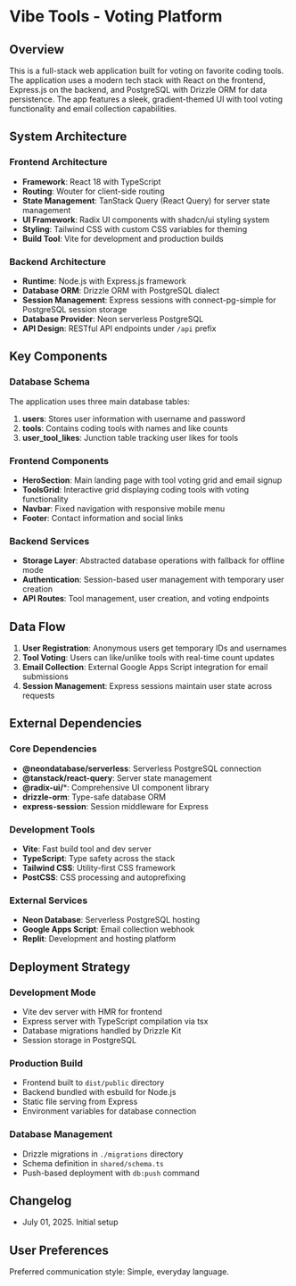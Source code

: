 # Vibe Tools - Voting Platform

## Overview

This is a full-stack web application built for voting on favorite coding tools. The application uses a modern tech stack with React on the frontend, Express.js on the backend, and PostgreSQL with Drizzle ORM for data persistence. The app features a sleek, gradient-themed UI with tool voting functionality and email collection capabilities.

## System Architecture

### Frontend Architecture
- **Framework**: React 18 with TypeScript
- **Routing**: Wouter for client-side routing
- **State Management**: TanStack Query (React Query) for server state management
- **UI Framework**: Radix UI components with shadcn/ui styling system
- **Styling**: Tailwind CSS with custom CSS variables for theming
- **Build Tool**: Vite for development and production builds

### Backend Architecture
- **Runtime**: Node.js with Express.js framework
- **Database ORM**: Drizzle ORM with PostgreSQL dialect
- **Session Management**: Express sessions with connect-pg-simple for PostgreSQL session storage
- **Database Provider**: Neon serverless PostgreSQL
- **API Design**: RESTful API endpoints under `/api` prefix

## Key Components

### Database Schema
The application uses three main database tables:
1. **users**: Stores user information with username and password
2. **tools**: Contains coding tools with names and like counts
3. **user_tool_likes**: Junction table tracking user likes for tools

### Frontend Components
- **HeroSection**: Main landing page with tool voting grid and email signup
- **ToolsGrid**: Interactive grid displaying coding tools with voting functionality
- **Navbar**: Fixed navigation with responsive mobile menu
- **Footer**: Contact information and social links

### Backend Services
- **Storage Layer**: Abstracted database operations with fallback for offline mode
- **Authentication**: Session-based user management with temporary user creation
- **API Routes**: Tool management, user creation, and voting endpoints

## Data Flow

1. **User Registration**: Anonymous users get temporary IDs and usernames
2. **Tool Voting**: Users can like/unlike tools with real-time count updates
3. **Email Collection**: External Google Apps Script integration for email submissions
4. **Session Management**: Express sessions maintain user state across requests

## External Dependencies

### Core Dependencies
- **@neondatabase/serverless**: Serverless PostgreSQL connection
- **@tanstack/react-query**: Server state management
- **@radix-ui/***: Comprehensive UI component library
- **drizzle-orm**: Type-safe database ORM
- **express-session**: Session middleware for Express

### Development Tools
- **Vite**: Fast build tool and dev server
- **TypeScript**: Type safety across the stack
- **Tailwind CSS**: Utility-first CSS framework
- **PostCSS**: CSS processing and autoprefixing

### External Services
- **Neon Database**: Serverless PostgreSQL hosting
- **Google Apps Script**: Email collection webhook
- **Replit**: Development and hosting platform

## Deployment Strategy

### Development Mode
- Vite dev server with HMR for frontend
- Express server with TypeScript compilation via tsx
- Database migrations handled by Drizzle Kit
- Session storage in PostgreSQL

### Production Build
- Frontend built to `dist/public` directory
- Backend bundled with esbuild for Node.js
- Static file serving from Express
- Environment variables for database connection

### Database Management
- Drizzle migrations in `./migrations` directory
- Schema definition in `shared/schema.ts`
- Push-based deployment with `db:push` command

## Changelog
- July 01, 2025. Initial setup

## User Preferences

Preferred communication style: Simple, everyday language.